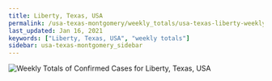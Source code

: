 ```yaml
---
title: Liberty, Texas, USA
permalink: /usa-texas-montgomery/weekly_totals/usa-texas-liberty-weekly_totals.html
last_updated: Jan 16, 2021
keywords: ["Liberty, Texas, USA", "weekly totals"]
sidebar: usa-texas-montgomery_sidebar
---
```


![Weekly Totals of Confirmed Cases for Liberty, Texas, USA](/covid_tracker/images/graphs/usa-texas-liberty-weekly_totals_graph.png)
